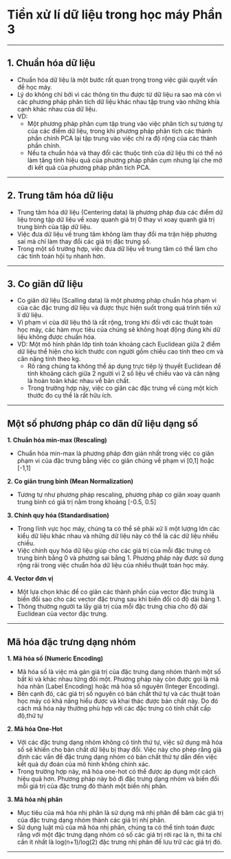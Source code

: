 # **Tiền xử lí dữ liệu trong học máy Phần 3**
---
## **1. Chuẩn hóa dữ liệu**
* Chuẩn hóa dữ liệu là một bước rất quan trọng trong việc giải quyết vấn đề học máy.
* Lý do không chỉ bởi vì các thông tin thu được từ dữ liệu ra sao mà còn vì các phương pháp phân tích dữ liệu khác nhau tập trung vào những khía cạnh khác nhau của dữ liệu.
* VD: 
    * Một phương pháp phân cụm tập trung vào việc phân tích sự tương tự của các điểm dữ liệu, trong khi phương pháp phân tích các thành phần chính PCA lại tập trung vào việc chỉ ra độ rộng của các thành phần chính. 
    * Nếu ta chuẩn hóa và thay đổi các thuộc tính của dữ liệu thì có thể nó làm tăng tính hiệu quả của phương pháp phân cụm nhưng lại che mờ đi kết quả của phương pháp phân tích PCA.
---
## **2. Trung tâm hóa dữ liệu**
* Trung tâm hóa dữ liệu (Centering data) là phương pháp đưa các điểm dữ liệu trong tập dữ liệu về xoay quanh giá trị 0 thay vì xoay quanh giá trị trung bình của tập dữ liệu.
* Việc đưa dữ liệu về trung tâm không làm thay đổi ma trận hiệp phương sai mà chỉ làm thay đổi các giá trị đặc trưng số. 
* Trong một số trường hợp, việc đưa dữ liệu về trung tâm có thể làm cho các tính toán hội tụ nhanh hơn.
---
## **3. Co giãn dữ liệu** 
* Co giãn dữ liệu (Scalling data) là một phương pháp chuẩn hóa phạm vi của các đặc trưng dữ liệu và được thực hiện suốt trong quá trình tiền xử lí dữ liệu.
* Vì phạm vi của dữ liệu thô là rất rộng, trong khi đối với các thuật toán học máy, các hàm mục tiêu của chúng sẽ không hoạt động đúng khi dữ liệu không được chuẩn hóa. 
* VD: Một mô hình phân lớp tính toán khoảng cách Euclidean giữa 2 điểm dữ liệu thể hiện cho kích thước con người gồm chiều cao tính theo cm và cân nặng tính theo kg. 
    * Rõ ràng chúng ta không thể áp dụng trực tiêp lý thuyết Euclidean để tính khoảng cách giữa 2 người vì 2 số liệu về chiều vào và cân nặng là hoàn toàn khác nhau về bản chất.
    * Trong trường hợp này, việc co giãn các đặc trưng về cùng một kích thước đo cụ thể là rất hữu ích.
---
## **Một số phương pháp co dãn dữ liệu dạng số** 
**1. Chuẩn hóa min-max (Rescaling)**
* Chuẩn hóa min-max là phương pháp đơn giản nhất trong việc co giãn phạm vi của đặc trưng bằng việc co giãn chúng về phạm vi [0,1] hoặc [-1,1] 

**2. Co giãn trung bình (Mean Normalization)**
* Tương tự như phương pháp rescaling, phương pháp co giãn xoay quanh trung bình có giá trị nằm trong khoảng [-0.5, 0.5]

**3. Chính quy hóa (Standardisation)** 
* Trong lĩnh vực học máy, chúng ta có thể sẽ phải xử lí một lượng lớn các kiểu dữ liệu khác nhau và những dữ liệu này có thể là các dữ liệu nhiều chiều. 
* Việc chính quy hóa dữ liệu giúp cho các giá trị của mỗi đặc trưng có trung bình bằng 0 và phương sai bằng 1. Phương pháp này được sử dụng rộng rãi trong việc chuẩn hóa dữ liệu của nhiều thuật toán học máy. 

**4. Vector đơn vị**
* Một lựa chọn khác để co giãn các thành phần của vector đặc trưng là biến đổi sao cho các vector đặc trưng sau khi biến đổi có độ dài bằng 1. 
* Thông thường người ta lấy giá trị của mỗi đặc trưng chia cho độ dài Euclidean của vector đặc trưng.
---
## **Mã hóa đặc trưng dạng nhóm** 
**1. Mã hóa số (Numeric Encoding)**
* Mã hóa số là việc mà gán giá trị của đặc trưng dạng nhóm thành một số bất kì và khác nhau từng đôi một. Phương pháp này còn được gọi là mã hóa nhãn (Label Encoding) hoặc mã hóa số nguyên (Integer Encoding). 
* Bên cạnh đó, các giá trị số nguyên có bản chất thứ tự và các thuật toán học máy có khả năng hiểu được và khai thác được bản chất này. Do đó cách mã hóa này thường phù hợp với các đặc trưng có tính chất cấp độ,thứ tự 

**2. Mã hóa One-Hot** 
* Với các đặc trưng dạng nhóm không có tính thứ tự, việc sử dụng mã hóa số sẽ khiến cho bản chất dữ liệu bị thay đổi. Việc này cho phép rằng giả định các vấn đề đặc trưng dạng nhóm có bản chất thứ tự dẫn đến việc kết quả dự đoán của mô hình không chính xác. 
* Trong trường hợp này, mã hóa one-hot có thể được áp dụng một cách hiệu quả hơn. Phương pháp này bỏ đi đặc trưng dạng nhóm và biến đổi mỗi giá trị của đặc trưng đó thành một biến nhị phân. 

**3. Mã hóa nhị phân**
* Mục tiêu của mã hóa nhị phân là sử dụng mã nhị phân để băm các giá trị của đặc trưng dạng nhóm thành các giá trị nhị phân.
* Sử dụng luật mũ của mã hóa nhị phân, chúng ta có thể tính toán được rằng với một đặc trưng dạng nhóm có số các giá trị rời rạc là n, thì ta chỉ cần ít nhất là log(n+1)/log(2) đặc trưng nhị phân để lưu trữ các giá trị đó.
---
